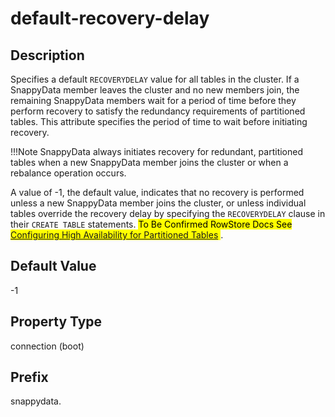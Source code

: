 # default-recovery-delay

## Description

Specifies a default `RECOVERYDELAY` value for all tables in the cluster. If a SnappyData member leaves the cluster and no new members join, the remaining SnappyData members wait for a period of time before they perform recovery to satisfy the redundancy requirements of partitioned tables. This attribute specifies the period of time to wait before initiating recovery. 

!!!Note 
	SnappyData always initiates recovery for redundant, partitioned tables when a new SnappyData member joins the cluster or when a rebalance operation occurs.</p>

A value of -1, the default value, indicates that no recovery is performed unless a new SnappyData member joins the cluster, or unless individual tables override the recovery delay by specifying the `RECOVERYDELAY` clause in their `CREATE TABLE` statements. <mark> To Be Confirmed RowStore Docs See [Configuring High Availability for Partitioned Tables](http://rowstore.docs.snappydata.io/docs/data_management/configuring_ha_for_pr.html) </mark>.

## Default Value

-1

## Property Type

connection (boot)

## Prefix

snappydata.
